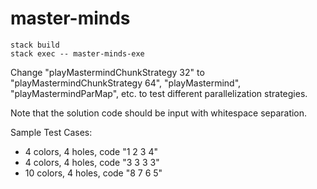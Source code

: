 # master-minds
```
stack build
stack exec -- master-minds-exe
```

Change "playMastermindChunkStrategy 32" to "playMastermindChunkStrategy 64", "playMastermind", "playMastermindParMap", etc. to test different parallelization strategies.

Note that the solution code should be input with whitespace separation.

Sample Test Cases:
- 4 colors, 4 holes, code "1 2 3 4"
- 4 colors, 4 holes, code "3 3 3 3"
- 10 colors, 4 holes, code "8 7 6 5"